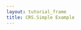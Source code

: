 ```yaml
---
layout: tutorial_frame
title: CRS.Simple Example
---
```

<script type="module">
	import L, {Map, CRS, ImageOverlay, LatLng, Marker, Polyline} from 'leaflet';

	const map = new Map('map', {
		crs: CRS.Simple,
		minZoom: -3
	});

	const Yx = LatLng;

	function xy(x, y) {
		if (Array.isArray(x)) { // When doing xy([x, y]);
			return new Yx(x[1], x[0]);
		}
		return new Yx(y, x); // When doing xy(x, y);
	}

	const bounds = [xy(-25, -26.5), xy(1023, 1021.5)];
	const image = new ImageOverlay('uqm_map_full.png', bounds).addTo(map);

	const sol      = xy(175.2, 145.0);
	const mizar    = xy(41.6, 130.1);
	const kruegerZ = xy(13.4, 56.5);
	const deneb    = xy(218.7, 8.3);

	const mSol = new Marker(sol).addTo(map).bindPopup('Sol');
	const mMizar = new Marker(mizar).addTo(map).bindPopup('Mizar');
	const mKruegerZ = new Marker(kruegerZ).addTo(map).bindPopup('Krueger-Z');
	const mDeneb = new Marker(deneb).addTo(map).bindPopup('Deneb');

	const travel = new Polyline([sol, deneb]).addTo(map);

	map.setView(xy(120, 70), 1);

	globalThis.L = L; // only for debugging in the developer console
	globalThis.map = map; // only for debugging in the developer console
</script>
